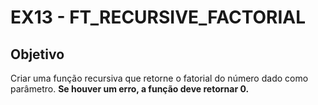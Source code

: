 # EX13 -  FT_RECURSIVE_FACTORIAL

## Objetivo
Criar uma função recursiva que retorne o fatorial do número dado como parâmetro.
**Se houver um erro, a função deve retornar 0.**
